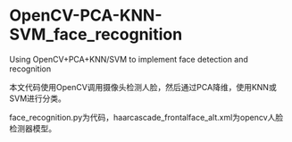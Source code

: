 # OpenCV-PCA-KNN-SVM_face_recognition
Using OpenCV+PCA+KNN/SVM to implement face detection and recognition

本文代码使用OpenCV调用摄像头检测人脸，然后通过PCA降维，使用KNN或SVM进行分类。

face_recognition.py为代码，haarcascade_frontalface_alt.xml为opencv人脸检测器模型。

